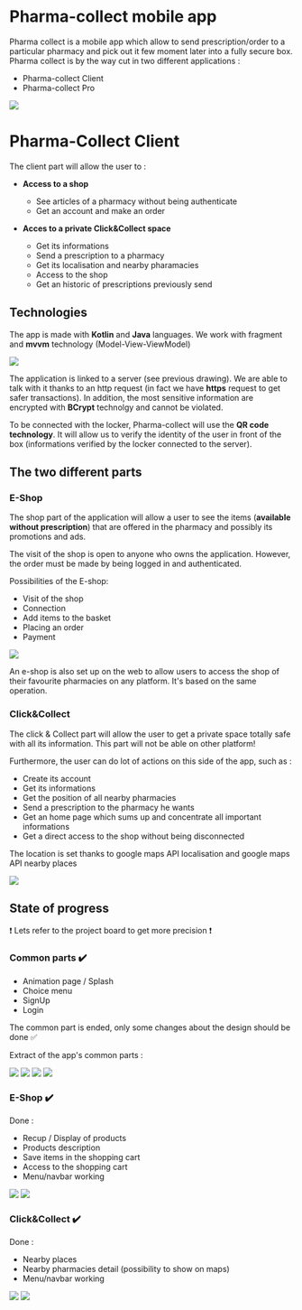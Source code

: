 # Pharma-collect mobile app

Pharma collect is a mobile app which allow to send prescription/order to a particular pharmacy and pick out it few moment later into a fully secure box. Pharma collect is by the way cut in two different applications :
- Pharma-collect Client
- Pharma-collect Pro

![](./app/src/main/res/doc/archi.png) 

# Pharma-Collect Client

The client part will allow the user to :
- **Access to a shop**
	- See articles of a pharmacy without being authenticate
	- Get an account and make an order

- **Acces to a private Click&Collect space**
	- Get its informations
	- Send a prescription to a pharmacy
	- Get its localisation and nearby pharamacies
	- Access to the shop
	- Get an historic of prescriptions previously send

## Technologies

The app is made with **Kotlin** and **Java** languages.
We work with fragment and **mvvm** technology (Model-View-ViewModel)

![](./app/src/main/res/doc/mvvm.png)


The application is linked to a server (see previous drawing). We are able to talk with it thanks to an http request (in fact we have **https** request to get safer transactions). In addition, the most sensitive information are encrypted with **BCrypt** technolgy and cannot be violated.

To be connected with the locker, Pharma-collect will use the **QR code technology**. It will allow us to verify the identity of the user in front of the box (informations verified by the locker connected to the server).



## The two different parts

### E-Shop

The shop part of the application will allow a user to see the items (**available without prescription**) that are offered in the pharmacy and possibly its promotions and ads.

The visit of the shop is open to anyone who owns the application. However, the order must be made by being logged in and authenticated.

Possibilities of the E-shop:
- Visit of the shop
- Connection
- Add items to the basket
- Placing an order
- Payment

![](./app/src/main/res/doc/mermaid_shop.png)

An e-shop is also set up on the web to allow users to access the shop of their favourite pharmacies on any platform. It's based on the same operation.

### Click&Collect

The click & Collect part will allow the user to get a private space totally safe with all its information. This part will not be able on other platform!

Furthermore, the user can do lot of actions on this side of the app, such as :
- Create its account
- Get its informations
- Get the position of all nearby pharmacies
- Send a prescription to the pharmacy he wants
- Get an home page which sums up and concentrate all important informations
- Get a direct access to the shop without being disconnected

The location is set thanks to google maps API localisation and google maps API nearby places

![](./app/src/main/res/doc/mermaid_cac.png)

## State of progress

:exclamation: Lets refer to the project board to get more precision :exclamation:

### Common parts :heavy_check_mark:

- Animation page / Splash
- Choice menu
- SignUp
- Login

The common part is ended, only some changes about the design should be done :white_check_mark: 

Extract of the app's common parts :

![](./app/src/main/res/doc/splash.png)
![](./app/src/main/res/doc/choice.png)
![](./app/src/main/res/doc/login.png)
![](./app/src/main/res/doc/signup.png)

### E-Shop :heavy_check_mark:

Done :
- Recup / Display of products
- Products description
- Save items in the shopping cart
- Access to the shopping cart
- Menu/navbar working

![](./app/src/main/res/doc/add_two.png)
![](./app/src/main/res/doc/add.png)

### Click&Collect :heavy_check_mark:


Done :
- Nearby places
- Nearby pharmacies detail (possibility to show on maps)
- Menu/navbar working

![](./app/src/main/res/doc/nearby.png)
![](./app/src/main/res/doc/details.png)
